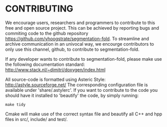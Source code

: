 
# CONTRIBUTING #

We encourage users, researchers and programmers to contribute to this free and open source project. This can be achieved by reporting bugs and commiting code to the github repository https://github.com/yhoogstrate/segmentation-fold. To streamline and archive communication in an univocal way, we encourge contributors to only use this channel, github, to contribute to segmentation-fold.

If any developer wants to contribute to segmentation-fold, please make use the following documentation standard: http://www.stack.nl/~dimitri/doxygen/index.html

All source-code is formatted using Asteric Style: http://astyle.sourceforge.net/ The corresponding configuration file is available under 'share/.astylerc'. If you want to contribute to the code you should have it installed to 'beautify' the code, by simply running:

	make tidy

Cmake will make use of the correct syntax file and beautify all C++ and hpp files in src/, include/ and test/.
